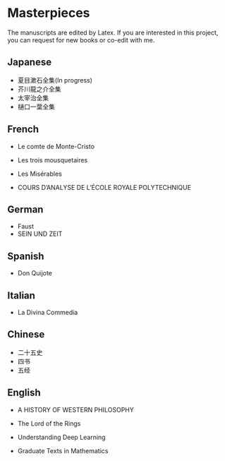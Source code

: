 # Masterpieces

The manuscripts are edited by Latex. If you are interested in this project, you can request for new books or co-edit with me.

## Japanese

- 夏目漱石全集(In progress)
- 芥川龍之介全集
- 太宰治全集
- 樋口一葉全集

## French

- Le comte de Monte-Cristo
- Les trois mousquetaires
- Les Misérables

- COURS D’ANALYSE DE L’ÉCOLE ROYALE POLYTECHNIQUE

## German

- Faust
- SEIN UND ZEIT

## Spanish

- Don Quijote

## Italian

- La Divina Commedia

## Chinese

- 二十五史
- 四书
- 五经

## English

- A HISTORY OF WESTERN PHILOSOPHY
- The Lord of the Rings

- Understanding Deep Learning

- Graduate Texts in Mathematics

